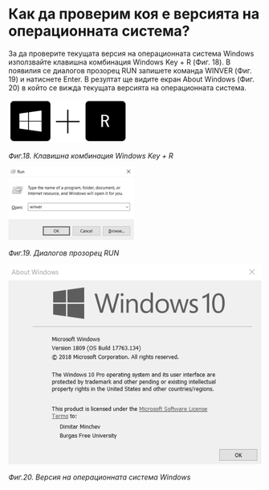 # Как да проверим коя е версията на операционната система?

За да проверите текущата версия на операционната система Windows използвайте клавишна комбинация Windows Key + R \(Фиг. 18\). В появилия се диалогов прозорец RUN запишете команда WINVER \(Фиг. 19\) и натиснете Enter. В резултат ще видите екран About Windows \(Фиг. 20\) в който се вижда текущата версията на операционната система.

![](/images/18.png)

_Фиг.18. Клавишна комбинация Windows Key + R_

![](/images/19.png)

_Фиг.19. Диалогов прозорец RUN_

![](/images/20.png)

_Фиг.20. Версия на операционната система Windows_

